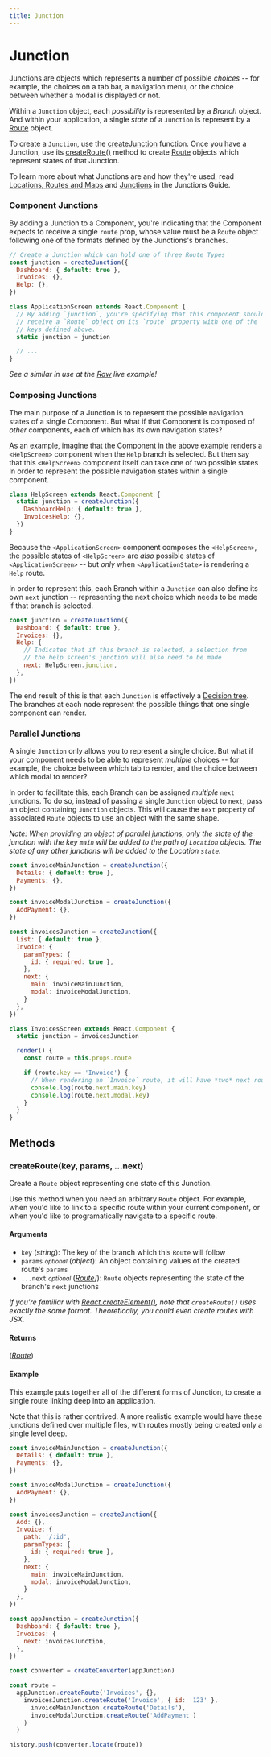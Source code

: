 ```yaml
---
title: Junction
---
```


# Junction

Junctions are objects which represents a number of possible *choices* -- for example, the choices on a tab bar, a navigation menu, or the choice between whether a modal is displayed or not.

Within a `Junction` object, each *possibility* is represented by a *Branch* object. And within your application, a single *state* of a `Junction` is represent by a [Route](Route) object.

To create a `Junction`, use the [createJunction](createJunction) function. Once you have a Junction, use its [createRoute()](#createroutekey-params-next) method to create [Route](Route) objects which represent states of that Junction.

To learn more about what Junctions are and how they're used, read [Locations, Routes and Maps](/docs/introduction/locations-routes-and-maps) and [Junctions](/docs/basics/junctions) in the Junctions Guide.

### Component Junctions

By adding a Junction to a Component, you're indicating that the Component expects to receive a single `route` prop, whose value must be a `Route` object following one of the formats defined by the Junctions's branches.

```js
// Create a Junction which can hold one of three Route Types
const junction = createJunction({
  Dashboard: { default: true },
  Invoices: {},
  Help: {},
})

class ApplicationScreen extends React.Component {
  // By adding `junction`, you're specifying that this component should
  // receive a `Route` object on its `route` property with one of the
  // keys defined above.
  static junction = junction

  // ...
}
```

*See a similar in use at the [Raw](/examples/Raw) live example!*

### Composing Junctions

The main purpose of a Junction is to represent the possible navigation states of a single Component. But what if that Component is composed of *other* components, each of which has its own navigation states?

As an example, imagine that the Component in the above example renders a `<HelpScreen>` component when the `Help` branch is selected. But then say that this `<HelpScreen>` component itself can take one of two possible states
In order to represent the possible navigation states within a single component.

```js
class HelpScreen extends React.Component {
  static junction = createJunction({
    DashboardHelp: { default: true },
    InvoicesHelp: {},
  })
}
```

Because the `<ApplicationScreen>` component composes the `<HelpScreen>`, the possible states of `<HelpScreen>` are *also* possible states of `<ApplicationScreen>` -- but *only* when `<ApplicationState>` is rendering a `Help` route.

In order to represent this, each Branch within a `Junction` can also define its own `next` junction -- representing the next choice which needs to be made if that branch is selected.

```js
const junction = createJunction({
  Dashboard: { default: true },
  Invoices: {},
  Help: {
    // Indicates that if this branch is selected, a selection from
    // the help screen's junction will also need to be made
    next: HelpScreen.junction,
  },
})
```

The end result of this is that each `Junction` is effectively a [Decision tree](https://en.wikipedia.org/wiki/Decision_tree). The branches at each node represent the possible things that one single component can render.

### Parallel Junctions

A single `Junction` only allows you to represent a single choice. But what if your component needs to be able to represent *multiple* choices -- for example, the choice between which tab to render, and the choice between which modal to render?

In order to facilitate this, each Branch can be assigned *multiple* `next` junctions. To do so, instead of passing a single `Junction` object to `next`, pass an object containing `Junction` objects. This will cause the `next` property of associated `Route` objects to use an object with the same shape.

*Note: When providing an object of parallel junctions, only the state of the junction with the key `main` will be added to the path of `Location` objects. The state of any other junctions will be added to the Location `state`.*

```js
const invoiceMainJunction = createJunction({
  Details: { default: true },
  Payments: {},
})

const invoiceModalJunction = createJunction({
  AddPayment: {},
})

const invoicesJunction = createJunction({
  List: { default: true },
  Invoice: {
    paramTypes: {
      id: { required: true },
    },
    next: {
      main: invoiceMainJunction,
      modal: invoiceModalJunction,
    }
  },
})

class InvoicesScreen extends React.Component {
  static junction = invoicesJunction

  render() {
    const route = this.props.route

    if (route.key == 'Invoice') {
      // When rendering an `Invoice` route, it will have *two* next routes.
      console.log(route.next.main.key)
      console.log(route.next.modal.key)
    }
  }
}
```

## Methods

### createRoute(key, params, ...next)

Create a `Route` object representing one state of this Junction.

Use this method when you need an arbitrary `Route` object. For example, when you'd like to link to a specific route within your current component, or when you'd like to programatically navigate to a specific route.

#### Arguments

* `key` (*string*): The key of the branch which this `Route` will follow
* `params` *<small>optional</small>* (*object*): An object containing values of the created route's `params`
* `...next` *<small>optional</small>* (*[Route](Route)]*): `Route` objects representing the state of the branch's `next` junctions

*If you're familiar with [React.createElement()](https://facebook.github.io/react/docs/react-api.html#createelement), note that `createRoute()` uses exactly the same format. Theoretically, you could even create routes with JSX.*

#### Returns

(*[Route](Route)*)

#### Example

This example puts together all of the different forms of Junction, to create a single route linking deep into an application.

Note that this is rather contrived. A more realistic example would have these junctions defined over multiple files, with routes mostly being created only a single level deep.

```jsx
const invoiceMainJunction = createJunction({
  Details: { default: true },
  Payments: {},
})

const invoiceModalJunction = createJunction({
  AddPayment: {},
})

const invoicesJunction = createJunction({
  Add: {},
  Invoice: {
    path: '/:id',
    paramTypes: {
      id: { required: true },
    },
    next: {
      main: invoiceMainJunction,
      modal: invoiceModalJunction,
    }
  },
})

const appJunction = createJunction({
  Dashboard: { default: true },
  Invoices: {
    next: invoicesJunction,
  },
})

const converter = createConverter(appJunction)

const route =
  appJunction.createRoute('Invoices', {},
    invoicesJunction.createRoute('Invoice', { id: '123' },
      invoiceMainJunction.createRoute('Details'),
      invoiceModalJunction.createRoute('AddPayment')
    )
  )

history.push(converter.locate(route))
```
